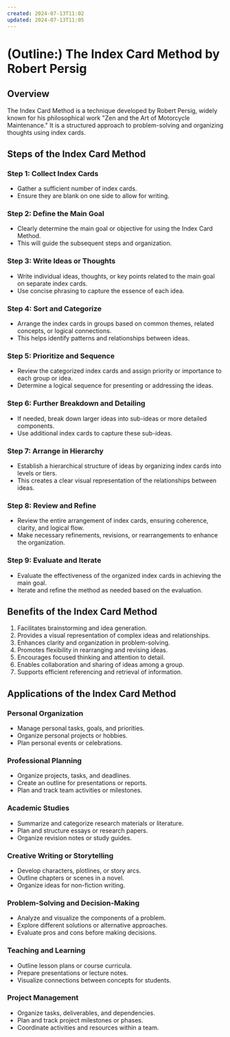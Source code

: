 ```yaml
---
created: 2024-07-13T11:02
updated: 2024-07-13T11:05
---
```


# (Outline:) The Index Card Method by Robert Persig


## Overview

The Index Card Method is a technique developed by Robert Persig, widely known for his philosophical work "Zen and the Art of Motorcycle Maintenance." It is a structured approach to problem-solving and organizing thoughts using index cards.

## Steps of the Index Card Method

### Step 1: Collect Index Cards

- Gather a sufficient number of index cards.
- Ensure they are blank on one side to allow for writing.

### Step 2: Define the Main Goal

- Clearly determine the main goal or objective for using the Index Card Method.
- This will guide the subsequent steps and organization.

### Step 3: Write Ideas or Thoughts

- Write individual ideas, thoughts, or key points related to the main goal on separate index cards.
- Use concise phrasing to capture the essence of each idea.

### Step 4: Sort and Categorize

- Arrange the index cards in groups based on common themes, related concepts, or logical connections.
- This helps identify patterns and relationships between ideas.

### Step 5: Prioritize and Sequence

- Review the categorized index cards and assign priority or importance to each group or idea.
- Determine a logical sequence for presenting or addressing the ideas.

### Step 6: Further Breakdown and Detailing

- If needed, break down larger ideas into sub-ideas or more detailed components.
- Use additional index cards to capture these sub-ideas.

### Step 7: Arrange in Hierarchy

- Establish a hierarchical structure of ideas by organizing index cards into levels or tiers.
- This creates a clear visual representation of the relationships between ideas.

### Step 8: Review and Refine

- Review the entire arrangement of index cards, ensuring coherence, clarity, and logical flow.
- Make necessary refinements, revisions, or rearrangements to enhance the organization.

### Step 9: Evaluate and Iterate

- Evaluate the effectiveness of the organized index cards in achieving the main goal.
- Iterate and refine the method as needed based on the evaluation.

## Benefits of the Index Card Method

1. Facilitates brainstorming and idea generation.
2. Provides a visual representation of complex ideas and relationships.
3. Enhances clarity and organization in problem-solving.
4. Promotes flexibility in rearranging and revising ideas.
5. Encourages focused thinking and attention to detail.
6. Enables collaboration and sharing of ideas among a group.
7. Supports efficient referencing and retrieval of information.


## Applications of the Index Card Method

### Personal Organization

- Manage personal tasks, goals, and priorities.
- Organize personal projects or hobbies.
- Plan personal events or celebrations.

### Professional Planning

- Organize projects, tasks, and deadlines.
- Create an outline for presentations or reports.
- Plan and track team activities or milestones.

### Academic Studies

- Summarize and categorize research materials or literature.
- Plan and structure essays or research papers.
- Organize revision notes or study guides.

### Creative Writing or Storytelling

- Develop characters, plotlines, or story arcs.
- Outline chapters or scenes in a novel.
- Organize ideas for non-fiction writing.

### Problem-Solving and Decision-Making

- Analyze and visualize the components of a problem.
- Explore different solutions or alternative approaches.
- Evaluate pros and cons before making decisions.

### Teaching and Learning

- Outline lesson plans or course curricula.
- Prepare presentations or lecture notes.
- Visualize connections between concepts for students.

### Project Management

- Organize tasks, deliverables, and dependencies.
- Plan and track project milestones or phases.
- Coordinate activities and resources within a team.
